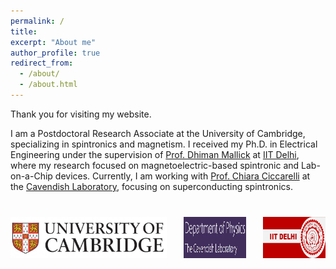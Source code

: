 ```yaml
---
permalink: /
title: 
excerpt: "About me"
author_profile: true
redirect_from: 
  - /about/
  - /about.html
---
```


Thank you for visiting my website. 

<p>
    I am a Postdoctoral Research Associate at the University of Cambridge, specializing in spintronics and magnetism. I received my Ph.D. in Electrical Engineering under the supervision of 
    <a href="https://sites.google.com/site/dhimanmallick/home">Prof. Dhiman Mallick</a> at 
    <a href="https://home.iitd.ac.in/">IIT Delhi</a>, where my research focused on magnetoelectric-based spintronic and Lab-on-a-Chip devices. 
    Currently, I am working with <a href="https://www.ciccarelli.phy.cam.ac.uk/">Prof. Chiara Ciccarelli</a> at the 
    <a href="https://www.phy.cam.ac.uk/">Cavendish Laboratory</a>, focusing on superconducting spintronics.
</p>

<div style="margin-top: 40px; display: flex; justify-content: space-between; gap: 0px;">
  <img src="/images/l1.jpg" alt="Logo 1" style="width: 250px;">
  <img src="/images/l2.jpg" alt="Logo 2" style="width: 100px;">
  <img src="/images/l3.jpg" alt="Logo 3" style="width: 100px;">
</div>
